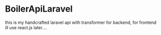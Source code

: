 # BoilerApiLaravel
this is my handcrafted laravel api with transformer for backend, for frontend ill use react.js later....
